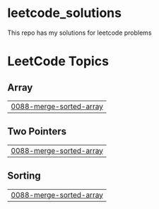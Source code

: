 # leetcode_solutions
This repo has my solutions for leetcode problems

<!---LeetCode Topics Start-->
# LeetCode Topics
## Array
|  |
| ------- |
| [0088-merge-sorted-array](https://github.com/shivanesh1495/leetcode_solutions/tree/master/0088-merge-sorted-array) |
## Two Pointers
|  |
| ------- |
| [0088-merge-sorted-array](https://github.com/shivanesh1495/leetcode_solutions/tree/master/0088-merge-sorted-array) |
## Sorting
|  |
| ------- |
| [0088-merge-sorted-array](https://github.com/shivanesh1495/leetcode_solutions/tree/master/0088-merge-sorted-array) |
<!---LeetCode Topics End-->